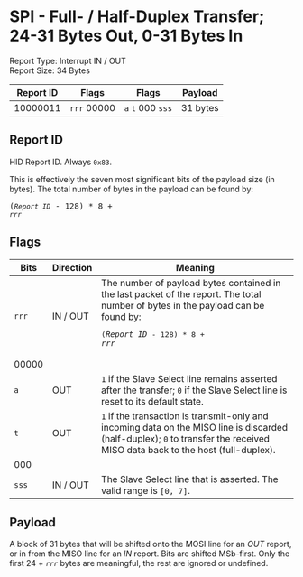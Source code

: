 
# SPI - Full- / Half-Duplex Transfer; 24-31 Bytes Out, 0-31 Bytes In
Report Type: Interrupt IN / OUT<br />
Report Size: 34 Bytes

| Report ID | Flags | Flags | Payload |
|-----------|-------|-------|---------|
| 10000011 | `rrr`&nbsp;00000 | `a`&nbsp;`t`&nbsp;000&nbsp;`sss` | 31 bytes |

## Report ID
HID Report ID.  Always `0x83`.

This is effectively the seven most significant bits of the payload size (in bytes).  The total number of bytes in the payload can be found by: <pre>(*`Report ID`* - 128) * 8 + *`rrr`*</pre>

## Flags

| Bits  | Direction | Meaning |
|-------|-----------|---------|
| `rrr` | IN / OUT  | The number of payload bytes contained in the last packet of the report.  The total number of bytes in the payload can be found by: <pre>(*`Report ID`* - 128) * 8 + *`rrr`*</pre> |
| 00000 |          |                                                                       |
| `a`   | OUT      | `1` if the Slave Select line remains asserted after the transfer; `0` if the Slave Select line is reset to its default state. |
| `t`   | OUT      | `1` if the transaction is transmit-only and incoming data on the MISO line is discarded (half-duplex); `0` to transfer the received MISO data back to the host (full-duplex). |
| 000   |          |                                                                       |
| `sss` | IN / OUT | The Slave Select line that is asserted.  The valid range is `[0, 7]`. |

## Payload
A block of 31 bytes that will be shifted onto the MOSI line for an *OUT* report, or in from the MISO line for an *IN* report.  Bits are shifted MSb-first.  Only the first 24 + *`rrr`* bytes are meaningful, the rest are ignored or undefined.
